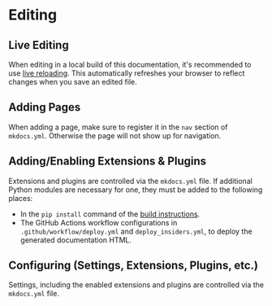 # Editing

## Live Editing

When editing in a local build of this documentation, it's recommended to use [live reloading](building.md#live-edit). This automatically refreshes your browser to reflect changes when you save an edited file.

## Adding Pages

When adding a page, make sure to register it in the `nav` section of `mkdocs.yml`. Otherwise the page will not show up for navigation.

## Adding/Enabling Extensions & Plugins

Extensions and plugins are controlled via the `mkdocs.yml` file. If additional Python modules are necessary for one, they must be added to the following places:

- In the `pip install` command of the [build instructions](building.md#2-install-prerequisites).
- The GitHub Actions workflow configurations in `.github/workflow/deploy.yml` and `deploy_insiders.yml`, to deploy the generated documentation HTML.

## Configuring (Settings, Extensions, Plugins, etc.)

Settings, including the enabled extensions and plugins are controlled via the `mkdocs.yml` file.
